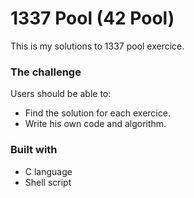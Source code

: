# 1337 Pool (42 Pool)

This is my solutions to 1337 pool exercice.
### The challenge

Users should be able to:

- Find the solution for each exercice.
- Write his own code and algorithm.

### Built with

- C language
- Shell script
